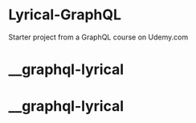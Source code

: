 # Lyrical-GraphQL
Starter project from a GraphQL course on Udemy.com
# __graphql-lyrical
# __graphql-lyrical
